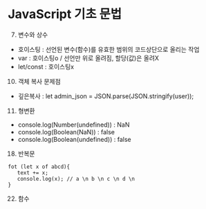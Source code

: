 # JavaScript 기초 문법

7. 변수와 상수

- 호이스팅 : 선언된 변수(함수)를 유효한 범위의 코드상단으로 올리는 작업
- var : 호이스팅o / 선언만 위로 올려짐, 할당(값)은 올려X
- let/const : 호이스팅x

10. 객체 복사 문제점

- 깊은복사 : let admin_json = JSON.parse(JSON.stringify(user));

11. 형변환

- console.log(Number(undefined)) : NaN
- console.log(Boolean(NaN)) : false
- console.log(Boolean(undefined)) : false

18. 반복문

```
fot (let x of abcd){
   text += x;
   console.log(x); // a \n b \n c \n d \n
}
```

22. 함수
